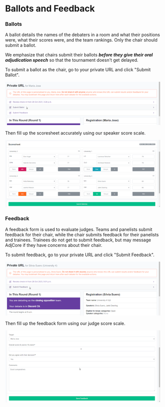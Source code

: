 # Ballots and Feedback

### Ballots

A ballot details the names of the debaters in a room and what their positions were, what their scores were, and the team rankings. Only the chair should submit a ballot.

We emphasize that chairs submit their ballots **_before they give their oral adjudication speech_** so that the tournament doesn't get delayed.

To submit a ballot as the chair, go to your private URL and click "Submit Ballot".

![submit ballot](ballot1.png)

Then fill up the scoresheet accurately using our speaker score scale.

![ballot form](ballot2.png)

### Feedback

A feedback form is used to evaluate judges. Teams and panelists submit feedback for their chair, while the chair submits feedback for their panelists and trainees. Trainees do not get to submit feedback, but may message AdjCore if they have concerns about their chair.

To submit feedback, go to your private URL and click "Submit Feedback".

![submit feedback](feedback1.png)

Then fill up the feedback form using our judge score scale.

![feedback form](feedback2.png)
